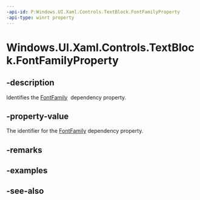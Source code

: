 ```yaml
---
-api-id: P:Windows.UI.Xaml.Controls.TextBlock.FontFamilyProperty
-api-type: winrt property
---
```


<!-- Property syntax
public Windows.UI.Xaml.DependencyProperty FontFamilyProperty { get; }
-->

# Windows.UI.Xaml.Controls.TextBlock.FontFamilyProperty

## -description
Identifies the [FontFamily](textblock_fontfamily.md)  dependency property.



## -property-value
The identifier for the [FontFamily](textblock_fontfamily.md) dependency property.

## -remarks

## -examples

## -see-also
